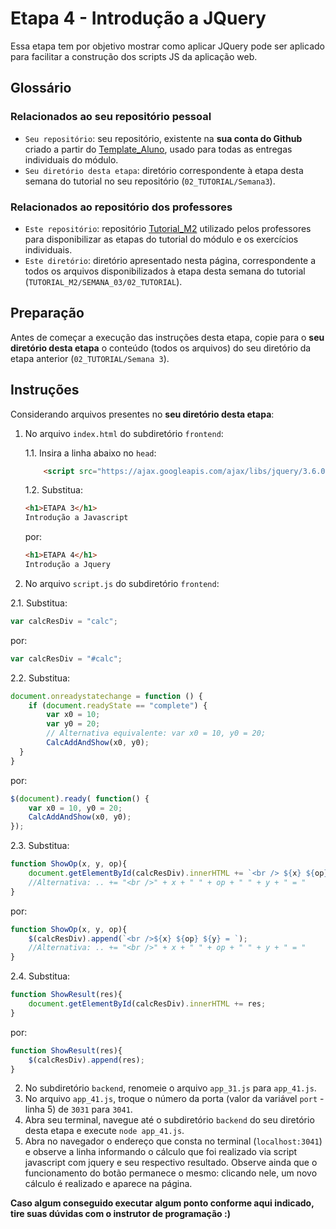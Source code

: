 # Etapa 4 - Introdução a JQuery

Essa etapa tem por objetivo mostrar como aplicar JQuery pode ser aplicado para facilitar a construção dos scripts JS da aplicação web.
  
  
## Glossário

### Relacionados ao seu repositório pessoal

- `Seu repositório`: seu repositório, existente na **sua conta do Github** criado a partir do [Template_Aluno](https://github.com/Intelihub/Template_Aluno), usado para todas as entregas individuais do módulo.
- `Seu diretório desta etapa`: diretório correspondente à etapa desta semana do tutorial no seu repositório (`02_TUTORIAL/Semana3`).

### Relacionados ao repositório dos professores

- `Este repositório`: repositório [Tutorial_M2](https://github.com/Intelihub/Tutorial_M2) utilizado pelos professores para disponibilizar as etapas do tutorial do módulo e os exercícios individuais.
- `Este diretório`: diretório apresentado nesta página, correspondente a todos os arquivos disponibilizados à etapa desta semana do tutorial (`TUTORIAL_M2/SEMANA_03/02_TUTORIAL`).




## Preparação

Antes de começar a execução das instruções desta etapa, copie para o **seu diretório desta etapa** o conteúdo (todos os arquivos) do seu diretório da etapa anterior (`02_TUTORIAL/Semana 3`).


## Instruções

Considerando arquivos presentes no **seu diretório desta etapa**:

1. No arquivo `index.html` do subdiretório `frontend`:
	
	1.1. Insira a linha abaixo no `head`:
	```html 
		<script src="https://ajax.googleapis.com/ajax/libs/jquery/3.6.0/jquery.min.js"></script>	
	``` 
	
	1.2. Substitua:
	```html
	<h1>ETAPA 3</h1>
	Introdução a Javascript
	``` 
	por:
	```html
	<h1>ETAPA 4</h1>
	Introdução a Jquery
	``` 

2. No arquivo `script.js` do subdiretório `frontend`:
  
  2.1. Substitua:
  ```javascript
  var calcResDiv = "calc";
  ```
  por:
  ```javascript
  var calcResDiv = "#calc";
  ```
  
  2.2. Substitua:
  ```javascript
  document.onreadystatechange = function () {
      if (document.readyState == "complete") {
          var x0 = 10;
          var y0 = 20;
          // Alternativa equivalente: var x0 = 10, y0 = 20;
          CalcAddAndShow(x0, y0);
    }
  }
  ```
  por:
  ```javascript
  $(document).ready( function() {
      var x0 = 10, y0 = 20;
      CalcAddAndShow(x0, y0);
  });
  ```
  
  2.3. Substitua:
  ```javascript
  function ShowOp(x, y, op){
      document.getElementById(calcResDiv).innerHTML += `<br /> ${x} ${op} ${y} = `;
      //Alternativa: .. += "<br />" + x + " " + op + " " + y + " = "
  }
  ```
  por:
  ```javascript
  function ShowOp(x, y, op){
      $(calcResDiv).append(`<br />${x} ${op} ${y} = `);
      //Alternativa: .. += "<br />" + x + " " + op + " " + y + " = "
  }
  ```
  
  2.4. Substitua:
  ```javascript
  function ShowResult(res){
      document.getElementById(calcResDiv).innerHTML += res;
  }

  ```
  por:
  ```javascript
  function ShowResult(res){
      $(calcResDiv).append(res);
  }
  ```
  
2. No subdiretório `backend`, renomeie o arquivo `app_31.js` para `app_41.js`.
3. No arquivo `app_41.js`, troque o número da porta (valor da variável `port` - linha 5) de `3031` para `3041`.
4. Abra seu terminal, navegue até o subdiretório `backend` do seu diretório desta etapa e execute `node app_41.js`.
5. Abra no navegador o endereço que consta no terminal (`localhost:3041`) e observe a linha informando o cálculo que foi realizado via script javascript com jquery e seu respectivo resultado. Observe ainda que o funcionamento do botão permanece o mesmo: clicando nele, um novo cálculo é realizado e aparece na página.

**Caso algum conseguido executar algum ponto conforme aqui indicado, tire suas dúvidas com o instrutor de programação :)**

